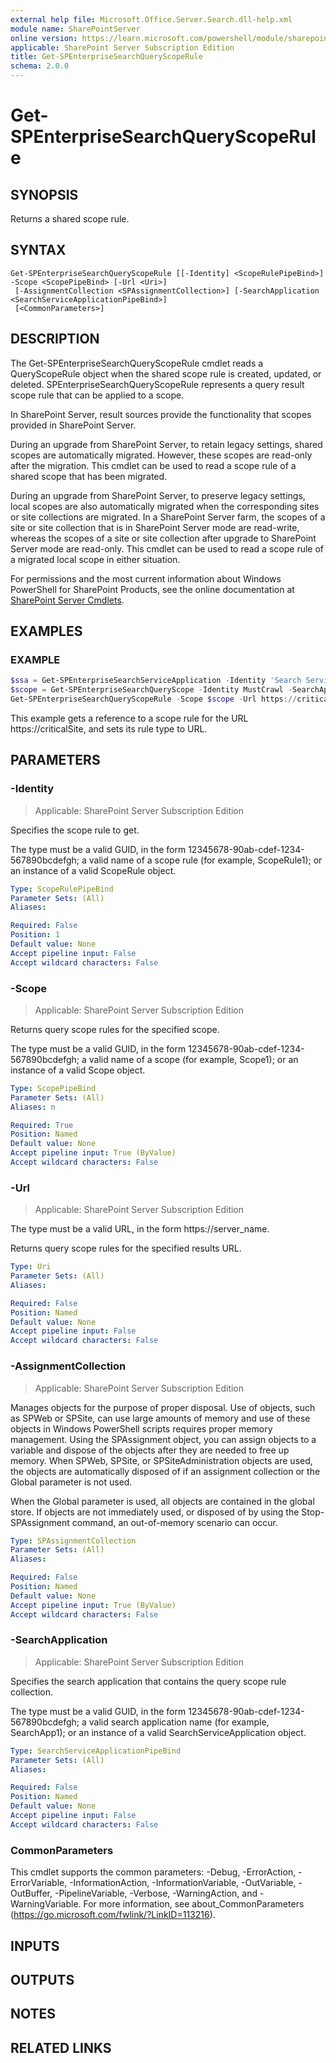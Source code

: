 ```yaml
---
external help file: Microsoft.Office.Server.Search.dll-help.xml
module name: SharePointServer
online version: https://learn.microsoft.com/powershell/module/sharepoint-server/get-spenterprisesearchqueryscoperule
applicable: SharePoint Server Subscription Edition
title: Get-SPEnterpriseSearchQueryScopeRule
schema: 2.0.0
---
```


# Get-SPEnterpriseSearchQueryScopeRule

## SYNOPSIS
Returns a shared scope rule.

## SYNTAX

```
Get-SPEnterpriseSearchQueryScopeRule [[-Identity] <ScopeRulePipeBind>] -Scope <ScopePipeBind> [-Url <Uri>]
 [-AssignmentCollection <SPAssignmentCollection>] [-SearchApplication <SearchServiceApplicationPipeBind>]
 [<CommonParameters>]
```

## DESCRIPTION
The Get-SPEnterpriseSearchQueryScopeRule cmdlet reads a QueryScopeRule object when the shared scope rule is created, updated, or deleted.
SPEnterpriseSearchQueryScopeRule represents a query result scope rule that can be applied to a scope.

In SharePoint Server, result sources provide the functionality that scopes provided in SharePoint Server.

During an upgrade from SharePoint Server, to retain legacy settings, shared scopes are automatically migrated.
However, these scopes are read-only after the migration.
This cmdlet can be used to read a scope rule of a shared scope that has been migrated.

During an upgrade from SharePoint Server, to preserve legacy settings, local scopes are also automatically migrated when the corresponding sites or site collections are migrated.
In a SharePoint Server farm, the scopes of a site or site collection that is in SharePoint Server mode are read-write, whereas the scopes of a site or site collection after upgrade to SharePoint Server mode are read-only.
This cmdlet can be used to read a scope rule of a migrated local scope in either situation.

For permissions and the most current information about Windows PowerShell for SharePoint Products, see the online documentation at [SharePoint Server Cmdlets](https://learn.microsoft.com/powershell/sharepoint/sharepoint-server/sharepoint-server-cmdlets).

## EXAMPLES

### EXAMPLE
```powershell
$ssa = Get-SPEnterpriseSearchServiceApplication -Identity 'Search Service Application'
$scope = Get-SPEnterpriseSearchQueryScope -Identity MustCrawl -SearchApplication $ssa
Get-SPEnterpriseSearchQueryScopeRule -Scope $scope -Url https://criticalSite | Set-SPEnterpriseSearchQueryScopeRule -Url https://criticalSite -UrlScopeRuleType Url
```

This example gets a reference to a scope rule for the URL https://criticalSite, and sets its rule type to URL.

## PARAMETERS

### -Identity

> Applicable: SharePoint Server Subscription Edition

Specifies the scope rule to get.

The type must be a valid GUID, in the form 12345678-90ab-cdef-1234-567890bcdefgh; a valid name of a scope rule (for example, ScopeRule1); or an instance of a valid ScopeRule object.

```yaml
Type: ScopeRulePipeBind
Parameter Sets: (All)
Aliases:

Required: False
Position: 1
Default value: None
Accept pipeline input: False
Accept wildcard characters: False
```

### -Scope

> Applicable: SharePoint Server Subscription Edition

Returns query scope rules for the specified scope.

The type must be a valid GUID, in the form 12345678-90ab-cdef-1234-567890bcdefgh; a valid name of a scope (for example, Scope1); or an instance of a valid Scope object.

```yaml
Type: ScopePipeBind
Parameter Sets: (All)
Aliases: n

Required: True
Position: Named
Default value: None
Accept pipeline input: True (ByValue)
Accept wildcard characters: False
```

### -Url

> Applicable: SharePoint Server Subscription Edition

The type must be a valid URL, in the form https://server_name.

Returns query scope rules for the specified results URL.

```yaml
Type: Uri
Parameter Sets: (All)
Aliases:

Required: False
Position: Named
Default value: None
Accept pipeline input: False
Accept wildcard characters: False
```

### -AssignmentCollection

> Applicable: SharePoint Server Subscription Edition

Manages objects for the purpose of proper disposal. Use of objects, such as SPWeb or SPSite, can use large amounts of memory and use of these objects in Windows PowerShell scripts requires proper memory management. Using the SPAssignment object, you can assign objects to a variable and dispose of the objects after they are needed to free up memory. When SPWeb, SPSite, or SPSiteAdministration objects are used, the objects are automatically disposed of if an assignment collection or the Global parameter is not used.

When the Global parameter is used, all objects are contained in the global store. If objects are not immediately used, or disposed of by using the Stop-SPAssignment command, an out-of-memory scenario can occur.

```yaml
Type: SPAssignmentCollection
Parameter Sets: (All)
Aliases:

Required: False
Position: Named
Default value: None
Accept pipeline input: True (ByValue)
Accept wildcard characters: False
```

### -SearchApplication

> Applicable: SharePoint Server Subscription Edition

Specifies the search application that contains the query scope rule collection.

The type must be a valid GUID, in the form 12345678-90ab-cdef-1234-567890bcdefgh; a valid search application name (for example, SearchApp1); or an instance of a valid SearchServiceApplication object.

```yaml
Type: SearchServiceApplicationPipeBind
Parameter Sets: (All)
Aliases:

Required: False
Position: Named
Default value: None
Accept pipeline input: False
Accept wildcard characters: False
```

### CommonParameters
This cmdlet supports the common parameters: -Debug, -ErrorAction, -ErrorVariable, -InformationAction, -InformationVariable, -OutVariable, -OutBuffer, -PipelineVariable, -Verbose, -WarningAction, and -WarningVariable. For more information, see about_CommonParameters (https://go.microsoft.com/fwlink/?LinkID=113216).

## INPUTS

## OUTPUTS

## NOTES

## RELATED LINKS
